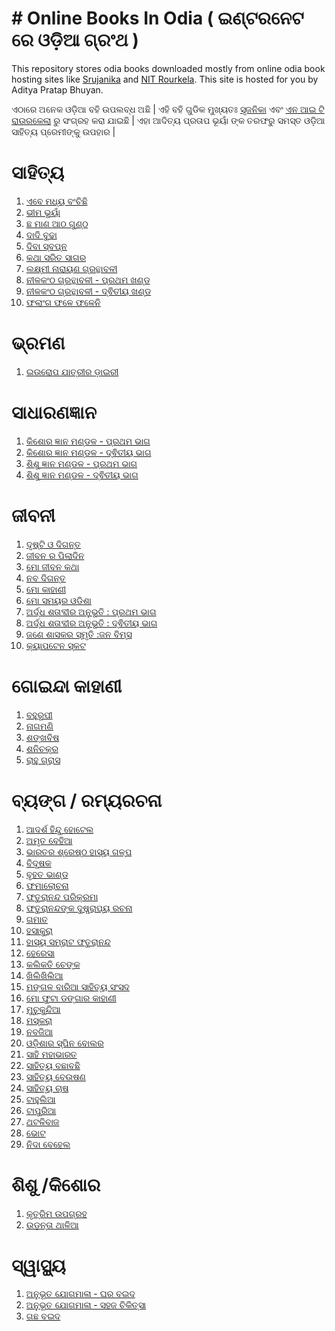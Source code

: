 # # Online Books In Odia ( ଇଣ୍ଟରନେଟ ରେ ଓଡ଼ିଆ ଗ୍ରଂଥ )

This repository stores odia books downloaded mostly from online odia book hosting sites like [Srujanika](https://odiabibhaba.in/) and [NIT Rourkela](http://oaob.nitrkl.ac.in/). This site is hosted for you by Aditya Pratap Bhuyan.

ଏଠାରେ ଅନେକ ଓଡ଼ିଆ ବହି ଉପଲବ୍ଧ ଅଛି | ଏହି ବହି ଗୁଡିକ ମୁଖ୍ୟତଃ [ସୃଜନିକା](https://odiabibhaba.in/) ଏବଂ [ଏନ ଆଇ ଟି  ରାଉରକେଲା](http://oaob.nitrkl.ac.in) ରୁ ସଂଗ୍ରହ କରା ଯାଇଛି | ଏହା ଆଦିତ୍ୟ ପ୍ରତାପ ଭୂୟାଁ ଙ୍କ ତରଫରୁ ସମସ୍ତ ଓଡ଼ିଆ ସାହିତ୍ୟ ପ୍ରେମୀଙ୍କୁ ଉପହାର |


# ସାହିତ୍ୟ 

 1. [ଏବେ ମଧ୍ୟ ବଂଚିଛି](https://github.com/aditya-bhuyan/Books-In-Odia/blob/master/Classic/Abemadhya_bonchi_chhi.pdf) 
 2. [ଭୀମ ଭୂୟାଁ](https://github.com/aditya-bhuyan/Books-In-Odia/blob/master/Classic/Bhimabhuyan.pdf) 
 3. [ଛ ମାଣ ଆଠ ଗୁଣ୍ଠ](https://github.com/aditya-bhuyan/Books-In-Odia/blob/master/Classic/Chha_mana_atha_guntha.pdf) 
 4. [ଦାଦି ବୁଢା](https://github.com/aditya-bhuyan/Books-In-Odia/blob/master/Classic/Dadibudha.pdf) 
 5. [ଦିବା ସ୍ବପ୍ନ](https://github.com/aditya-bhuyan/Books-In-Odia/blob/master/Classic/Divaswapna.pdf) 
 6. [କଥା ସରିତ ସାଗର](https://github.com/aditya-bhuyan/Books-In-Odia/blob/master/Classic/KathaSaritaSagar.pdf) 
 7. [ଲକ୍ଷ୍ମୀ ନାରାୟଣ ଗ୍ରନ୍ଥାବଳୀ](https://github.com/aditya-bhuyan/Books-In-Odia/blob/master/Classic/Laxminarayan%20Granthabali.pdf) 
 8. [ନୀଳକଂଠ ଗ୍ରନ୍ଥାବଳୀ - ପ୍ରଥମ ଖଣ୍ଡ](https://github.com/aditya-bhuyan/Books-In-Odia/blob/master/Classic/Nilakantha_Granthabali_Prathama_Khanda.pdf) 
 9. [ନୀଳକଂଠ ଗ୍ରନ୍ଥାବଳୀ  - ଦ୍ଵିତୀୟ ଖଣ୍ଡ](https://github.com/aditya-bhuyan/Books-In-Odia/blob/master/Classic/Nilakantha_Grathabali_Final.pdf) 
 10. [ଫଲାଂଗ ଫଳେ ଫଳେନି](https://github.com/aditya-bhuyan/Books-In-Odia/blob/master/Classic/Phalang_Phale_Phalani.pdf)   

# ଭ୍ରମଣ 

 1. [ଇଉରୋପ ଯାତ୍ରୀର ଡ଼ାଇରୀ](https://github.com/aditya-bhuyan/Books-In-Odia/blob/master/Travel/Europe%20Jatrira%20Diary.pdf) 

# ସାଧାରଣଜ୍ଞାନ 

 1. [କିଶୋର ଜ୍ଞାନ ମଣ୍ଡଳ - ପ୍ରଥମ ଭାଗ](https://github.com/aditya-bhuyan/Books-In-Odia/blob/master/Encyclopedia/Kishor%20Jnanmandal%20Pratham%20Khanda.pdf) 
 2. [କିଶୋର ଜ୍ଞାନ ମଣ୍ଡଳ - ଦ୍ଵିତୀୟ ଭାଗ](https://github.com/aditya-bhuyan/Books-In-Odia/blob/master/Encyclopedia/Kishor%20Jnanmandal%20Dwiteeya%20Bhaga.pdf) 
 3. [ଶିଶୁ ଜ୍ଞାନ ମଣ୍ଡଳ - ପ୍ରଥମ ଭାଗ](https://github.com/aditya-bhuyan/Books-In-Odia/blob/master/Encyclopedia/Sishu%20Jnanmandala%20Pilanka%20Pain%20Encyclopaedia%20%28Prathama%20Khanda%29.pdf) 
 4. [ଶିଶୁ ଜ୍ଞାନ ମଣ୍ଡଳ - ଦ୍ଵିତୀୟ ଭାଗ](https://github.com/aditya-bhuyan/Books-In-Odia/blob/master/Encyclopedia/Sishu%20Jnanmandala_Pilanka%20Pain%20Encyclopaedia%20Dwiteeya%20Bhaga.pdf) 

# ଜୀବନୀ 

 1. [ଦୃଷ୍ଟି ଓ ଦିଗନ୍ତ](https://github.com/aditya-bhuyan/Books-In-Odia/blob/master/Biography/Dristi_O_Diganta.pdf) 
 2. [ଜୀବନ ର ପିଲାଦିନ](https://github.com/aditya-bhuyan/Books-In-Odia/blob/master/Biography/Jibanara_Piladina.pdf) 
 3. [ମୋ ଜୀବନ କଥା](https://github.com/aditya-bhuyan/Books-In-Odia/blob/master/Biography/Mo_Jibana_Katha_compressed.pdf) 
 4. [ନବ ଦିଗନ୍ତ](https://github.com/aditya-bhuyan/Books-In-Odia/blob/master/Biography/Naba_Diganta_compressed.pdf) 
 5. [ମୋ କାହାଣୀ](https://github.com/aditya-bhuyan/Books-In-Odia/blob/master/Biography/mo_kahani_compressed.pdf) 
 6. [ମୋ ସମୟର ଓଡିଶା](https://github.com/aditya-bhuyan/Books-In-Odia/blob/master/Biography/mo_samaya_ra_odisa.pdf) 
 7. [ଅର୍ଦ୍ଧ ଶତାବ୍ଦୀର ଅନୁଭୂତି : ପ୍ରଥମ ଭାଗ](https://github.com/aditya-bhuyan/Online-Books-In-Odia/blob/master/Biography/Ardha%20Satabdira%20Anubhuti%2C%20v.01%20(C%20Misra%2C%201983)%20fw.pdf)
 8. [ଅର୍ଦ୍ଧ ଶତାବ୍ଦୀର ଅନୁଭୂତି : ଦ୍ଵିତୀୟ ଭାଗ](https://github.com/aditya-bhuyan/Online-Books-In-Odia/blob/master/Biography/Ardha%20Satabdira%20Anubhuti%2C%20v.02%20(C%20Misra%2C%201985)%20fw.pdf)
 9. [ଜଣେ ଶାସକର ସ୍ମୃତି :ଜନ ବିମ୍ସ](https://github.com/aditya-bhuyan/Online-Books-In-Odia/blob/master/Biography/Jane%20Sasakara%20Smruti%20(J%20Beams%3B%20SS%20Mishra%2C%20Tr.%2C%201992%2C%203e.%202015)%20fw.pdf)
 10. [କ୍ୟାପଟେନ ସ୍କଟ](https://github.com/aditya-bhuyan/Online-Books-In-Odia/blob/master/Biography/Kapten%20Skat%20(C%20Mohapatra%2C%20Tr.%2C%201981)%20fw.pdf) 

# ଗୋଇନ୍ଦା କାହାଣୀ 

 1. [ବହୁରୂପୀ](https://github.com/aditya-bhuyan/Books-In-Odia/blob/master/Detective/Bahurupi.pdf) 
 2. [ନାଗମଣି](https://github.com/aditya-bhuyan/Books-In-Odia/blob/master/Detective/Nagmani.pdf) 
 3. [ଶଙ୍ଖବିଷ](https://github.com/aditya-bhuyan/Books-In-Odia/blob/master/Detective/OAOB_Shakhabinsha.pdf)  
 4. [ଶନିଚକ୍ର](https://github.com/aditya-bhuyan/Books-In-Odia/blob/master/Detective/Sanichakra_GoswamiB.pdf) 
 5. [ରାହୁ ଗ୍ରାସ](https://github.com/aditya-bhuyan/Books-In-Odia/blob/master/Detective/rahu_grasa.pdf) 

  

# ବ୍ୟଙ୍ଗ / ରମ୍ୟରଚନା 
1. [ଆଦର୍ଶ ହିନ୍ଦୁ ହୋଟେଲ](https://github.com/aditya-bhuyan/Books-In-Odia/blob/master/Satire/Adarsha%20Hindu%20Hotel%20%28Tr.%20Faturananda%29%20fw.pdf) 
 2. [ଅମୃତ ବେହିଆ](https://github.com/aditya-bhuyan/Books-In-Odia/blob/master/Satire/Amruta%20Behia%20%28Faturananda,%201977%29%20fw.pdf) 
 3. [ଭାରତର ଶ୍ରେଷ୍ଠ ହାସ୍ୟ ଗଳ୍ପ](https://github.com/aditya-bhuyan/Books-In-Odia/blob/master/Satire/Bharatara%20Srestha%20Hasyagalpa%20%28JM%20Hosain;%20IS%20Azar,%20Faturananda,%20Tr.,%201996%29fw.pdf) 
 4. [ବିଦୂଷକ](https://github.com/aditya-bhuyan/Books-In-Odia/blob/master/Satire/Bidushaka%20%28Faturanada,%201963%29%20fw.pdf) 
 5. [ବୃହତ ଭାଣ୍ଡ](https://github.com/aditya-bhuyan/Books-In-Odia/blob/master/Satire/Bruhat%20Bhanda%20%28Faturananda,%201977%29%20fw.pdf)
 6. [ଫମାଲୋଚନା](https://github.com/aditya-bhuyan/Books-In-Odia/blob/master/Satire/Famalochana%20%28Faturananda,%201982%29%20fw.pdf) 
 7. [ଫତୁରାନନ୍ଦ ପରିକ୍ରମା](https://github.com/aditya-bhuyan/Books-In-Odia/blob/master/Satire/Faturananda%20Parikrama%20%28R%20Mohapatra%20&%20ors,%20Cp.,%202015%29%20fw.pdf) 
 8. [ଫତୁରାନନ୍ଦଙ୍କ ଦୁଷ୍ପ୍ରାପ୍ୟ ରଚନା](https://github.com/aditya-bhuyan/Books-In-Odia/blob/master/Satire/Faturanandanka%20Dusprapya%20Rachana%20%28B%20Singh%202000,%20Ed.,%29%20fw.pdf) 
 9. [ଗମାତ](https://github.com/aditya-bhuyan/Books-In-Odia/blob/master/Satire/Gamat%20%28Faturananda,%201982%29%20fw.pdf)
 10. [ହସାକୁରା](https://github.com/aditya-bhuyan/Books-In-Odia/blob/master/Satire/Hasakura%20%28Faturananda,%201972%29%20fw.pdf)  
 11. [ହାସ୍ୟ ସମ୍ରାଟ ଫତୁରାନନ୍ଦ](https://github.com/aditya-bhuyan/Books-In-Odia/blob/master/Satire/Hasyasamrat%20Faturananda%20%28H%20Misra,%202004,%20OSA%29%20fw.pdf) 
 12. [ହେରେସା](https://github.com/aditya-bhuyan/Books-In-Odia/blob/master/Satire/Heresa%20%28Faturananda,%201959,%202e.%201972%29%20fw.pdf) 
 13. [କଲିକତି  ଚେଙ୍କ](https://github.com/aditya-bhuyan/Books-In-Odia/blob/master/Satire/Kalikati%20Chenka%20%28Faturananda,%201984,%204e.%201998%29%20fw.pdf) 
 14. [ଖିଲିଖିଲିଆ](https://github.com/aditya-bhuyan/Books-In-Odia/blob/master/Satire/Khilikhilia%20%28Faturananda,%201993%29%20fw.pdf) 
 15. [ମଙ୍ଗଳ ବାରିଆ ସାହିତ୍ୟ ସଂସଦ](https://github.com/aditya-bhuyan/Books-In-Odia/blob/master/Satire/Mangala%20Baria%20Sahitya%20Sansada%20%28Faturananda,%201963,%202p.%201972%29%20fw.pdf) 
 16. [ମୋ ଫୁଟା ଡଙ୍ଗାର କାହାଣୀ](https://github.com/aditya-bhuyan/Books-In-Odia/blob/master/Satire/Mo%20Phuta%20Danga%27ra%20Kahani%20%28Faturananda,%201989%29%20fw.pdf) 
 17. [ମୁଚୁକୁନ୍ଦିଆ](https://github.com/aditya-bhuyan/Books-In-Odia/blob/master/Satire/Muchukundia%20%28Faturananda,%201990,%202e.%201994%29%20fw.pdf) 
 18. [ମସ୍କରା](https://github.com/aditya-bhuyan/Books-In-Odia/blob/master/Satire/Muskara%20%28Faturananda,%201985%29%20fw.pdf) 
 19. [ନବଜିଆ](https://github.com/aditya-bhuyan/Books-In-Odia/blob/master/Satire/Nabajia%20%28Faturananda,%201983%29%20fw.pdf) 
 20. [ଓଡ଼ିଶାର ସ୍ପିନ ବୋଲର](https://github.com/aditya-bhuyan/Books-In-Odia/blob/master/Satire/Odishara%20Spin%20Bowler%20%28Faturananda,%201994%29%20fw.pdf) 
 21. [ସାହି ମହାଭାରତ](https://github.com/aditya-bhuyan/Books-In-Odia/blob/master/Satire/Sahi%20Mahabharata%20%28Faturananda,%201987%29%20fw.pdf) 
 22. [ସାହିତ୍ୟ ବଛାବଛି](https://github.com/aditya-bhuyan/Books-In-Odia/blob/master/Satire/Sahitya%20Bachhabachhi%20%28Faturananda,%201984%29%20fw.pdf) 
 23. [ସାହିତ୍ୟ ବେଉଷଣ](https://github.com/aditya-bhuyan/Books-In-Odia/blob/master/Satire/Sahitya%20Beusana%20%28Faturananda,%201983%29%20fw.pdf) 
 24. [ସାହିତ୍ୟ ଚାଷ](https://github.com/aditya-bhuyan/Books-In-Odia/blob/master/Satire/Sahitya%20Chasa%20%28Faturananda,%201959%29%20fw.pdf) 
 25. [ଟାହୁଲିଆ](https://github.com/aditya-bhuyan/Books-In-Odia/blob/master/Satire/Tahulia%20%28Faturananda,%201986%29%20fw.pdf) 
 26. [ଟାପୁରିଆ](https://github.com/aditya-bhuyan/Books-In-Odia/blob/master/Satire/Tapuria%20%28Faturananda,%201988%29%20fw.pdf) 
 27. [ଥଟଳିବାଜ](https://github.com/aditya-bhuyan/Books-In-Odia/blob/master/Satire/Thatalibaj%20%28Faturananda,%201983%29%20fw.pdf) 
 28. [ଭୋଟ](https://github.com/aditya-bhuyan/Online-Books-In-Odia/blob/master/Satire/Bhota%20(Faturananda)%20f%20(-113to120)w.pdf)
 29. [ନିଦା ବେହେଲ](https://github.com/aditya-bhuyan/Online-Books-In-Odia/blob/master/Satire/Nida%20Behela%20(Faturananda)%20fw.pdf)


# ଶିଶୁ /କିଶୋର 

 1. [କୃତ୍ରିମ ଉପଗ୍ରହ](https://github.com/aditya-bhuyan/Books-In-Odia/blob/master/Kids/Krutrima_Upagraha.pdf) 
 2. [ଉଡ଼ନ୍ତା ଥାଳିଆ](https://github.com/aditya-bhuyan/Books-In-Odia/blob/master/Kids/Udanta_thali.pdf) 

# ସ୍ୱାସ୍ଥ୍ୟ 

 1. [ଅନୁଭୂତ ଯୋଗମାଳା - ଘର ବଇଦ](https://github.com/aditya-bhuyan/Books-In-Odia/blob/master/Health/AnubhutaJogamala-GharaBaida.pdf) 
 2. [ଅନୁଭୂତ ଯୋଗମାଳା - ସହଜ ଚିକିତ୍ସା](https://github.com/aditya-bhuyan/Books-In-Odia/blob/master/Health/AnubhutaJogamala-SahajaChikitsa.pdf) 
 3. [ଗଛ ବଇଦ](https://github.com/aditya-bhuyan/Books-In-Odia/blob/master/Health/Gachhabaida.pdf) 
